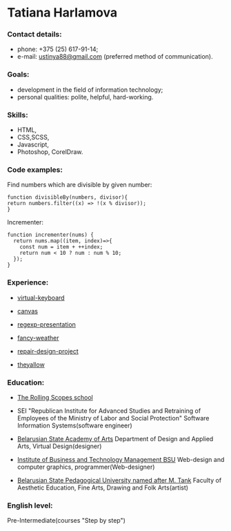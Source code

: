 # Tatiana Harlamova

### Contact details:
- phone: +375 (25) 617-91-14;  
- e-mail: ustinya88@gmail.com (preferred method of communication).  

### Goals:   
- development in the field of information technology;
- personal qualities: polite, helpful, hard-working.  

### Skills:  
- HTML,  
- CSS,SCSS, 
- Javascript,  
- Photoshop, CorelDraw.

### Code examples:
Find numbers which are divisible by given number:
```
function divisibleBy(numbers, divisor){
return numbers.filter((x) => !(x % divisor));
}
```
Incrementer:
```
function incrementer(nums) {
  return nums.map((item, index)=>{
    const num = item + ++index;
    return num < 10 ? num : num % 10;
  });
}
```

### Experience:

- [virtual-keyboard](https://github.com/Ta-tiana/codejam-virtual-keyboard)

- [canvas](https://ta-tiana.github.io/codejam-canvas/)

- [regexp-presentation](https://ta-tiana-presentation.netlify.com/)

- [fancy-weather](https://ta-tiana-fancy-weather.netlify.com/)

- [repair-design-project](https://ta-tiana-portfolio.netlify.com/project-2.html)

- [theyallow](https://ta-tiana-portfolio.netlify.com/project-1.html)


### Education:

- [The Rolling Scopes school](https://app.rs.school/certificate/er6o8r0e)

- SEI "Republican Institute for Advanced Studies and Retraining of Employees of the Ministry of Labor and Social Protection"
Software Information Systems(software engineer)

- [Belarusian State Academy of Arts](http://www.bdam.by)
Department of Design and Applied Arts, Virtual Design(designer)

- [Institute of Business and Technology Management BSU](http://www.sbmt.bsu.by/en)
Web-design and computer graphics, programmer(Web-designer)

- [Belarusian State Pedagogical University named after  M. Tank](https://www.bspu.by)
Faculty of Aesthetic Education, Fine Arts, Drawing and Folk Arts(artist)

### English level:
Pre-Intermediate(courses "Step by step")
